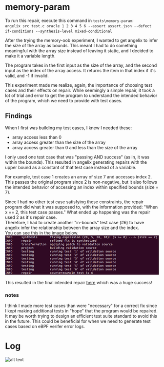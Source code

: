 # memory-param
To run this repair, execute this command in `tests\memory-param`:\
`angelix src test.c oracle 1 2 3 4 5 6 --assert assert.json --defect if-conditions --synthesis-level mixed-conditional`

After the trying the memory-oob experiment, I wanted to get angelix to infer the size of the array as bounds. This meant I had to do something meaningful with the array size instead of leaving it static, and I decided to make it a variable length.

The program takes in the first input as the size of the array, and the second input as the index of the array access. It returns the item in that index if it's valid, and -1 if invalid.

This experiment made me realize, again, the importance of choosing test cases and their effects on repair. While seemingly a simple repair, it took a lot of trial and error to get the program to understand the intended behavior of the program, which we need to provide with test cases.

## Findings
When I first was building my test cases, I knew I needed these:
- array access less than 0
- array access greater than the size of the array
- array access greater than 0 and less than the size of the array

I only used one test case that was "passing AND success" (as in, it was within the bounds). This resulted in angelix generating repairs with the upper bound as a constant of that test case instead of a variable.

For example, test case 1 creates an array of size 7 and accesses index 2. This passes the original program since 2 is non-negative, but it also follows the intended behavior of accessing an index within specified bounds (size = 7).

Since I had no other test case satisfying these constraints, the repair program did what it was supposed to, with the information provided: "When x == 2, this test case passes." What ended up happening was the repair used 2 as it's repair case.\
Therefore, I had to create another "in-bounds" test case (#6) to have angelix infer the relationship between the array size and the index.\
You can see this in the image below.\
![alt text](https://github.com/elztsang/angelix_findings/blob/main/memory-param/constant_example.png)

This resulted in the final intended repair [here](https://github.com/elztsang/angelix_findings/blob/main/memory-param/src-2025-Apr19-074942.patch) which was a huge success!

### notes
I think I made more test cases than were "necessary" for a correct fix since I kept making additional tests in "hope" that the program would be repaired. It may be worth trying to design an efficient test suite standard to avoid this in the future. This could be beneficial for when we need to generate test cases based on eBPF verifer error logs.

# Log
![alt text](https://github.com/smartnic/angelix_findings/blob/main/memory-param/memory-param-log.png)
